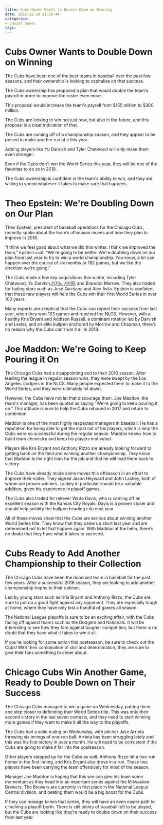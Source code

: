 ```yaml
---
title: Cubs Owner Wants to Double Down on Winning
date: 2022-12-20 21:16:44
categories:
- Casino Games
tags:
---
```



#  Cubs Owner Wants to Double Down on Winning

The Cubs have been one of the best teams in baseball over the past few seasons, and their ownership is looking to capitalize on that success.

The Cubs ownership has proposed a plan that would double the team's payroll in order to improve the roster even more.

This proposal would increase the team's payroll from $155 million to $300 million.

The Cubs are looking to win not just now, but also in the future, and this proposal is a clear indication of that.

The Cubs are coming off of a championship season, and they appear to be poised to make another run at it this year.

Adding players like Yu Darvish and Tyler Chatwood will only make them even stronger.

Even if the Cubs don't win the World Series this year, they will be one of the favorites to do so in 2019.

The Cubs ownership is confident in the team's ability to win, and they are willing to spend whatever it takes to make sure that happens.

#  Theo Epstein: We're Doubling Down on Our Plan

Theo Epstein, president of baseball operations for the Chicago Cubs, recently spoke about the team’s offseason moves and how they plan to improve in 2018.

“I think we feel good about what we did this winter. I think we improved the team,” Epstein said. “We're going to be better. We're doubling down on our plan from last year to try to win a world championship. You know, a lot can happen over the course of six months or 162 games, but we like the direction we're going."

The Cubs made a few key acquisitions this winter, including Tyler Chatwood, Yu Darvish,[카지노 사이트](https://choegocasino.com/) and Brandon Morrow. They also traded for fading stars such as José Quintana and Alex Avila. Epstein is confident that these new players will help the Cubs win their first World Series in over 100 years.

Many experts are skeptical that the Cubs can repeat their success from last year, when they won 103 games and reached the NLCS. However, with a healthy Kris Bryant and Addison Russell, a dominant rotation led by Darvish and Lester, and an elite bullpen anchored by Morrow and Chapman, there’s no reason why the Cubs can’t win it all in 2018.

#  Joe Maddon: We're Going to Keep Pouring it On

The Chicago Cubs had a disappointing end to their 2016 season. After leading the league in regular season wins, they were swept by the Los Angeles Dodgers in the NLCS. Many people expected them to make it to the World Series, and they were ultimately let down.

However, the Cubs have not let that discourage them. Joe Maddon, the team's manager, has been quoted as saying "We're going to keep pouring it on." This attitude is sure to help the Cubs rebound in 2017 and return to contention.

Maddon is one of the most highly respected managers in baseball. He has a reputation for being able to get the most out of his players, which is why the Cubs were so successful during the regular season. Maddon knows how to build team chemistry and keep his players motivated.

Players like Kris Bryant and Anthony Rizzo are already looking forward to getting back on the field and winning another championship. They know that Maddon is the right man for the job and that he will lead them back to victory.

The Cubs have already made some moves this offseason in an effort to improve their roster. They signed Jason Heyward and John Lackey, both of whom are proven winners. Lackey in particular should be a valuable addition, given his experience in playoff games.

The Cubs also traded for reliever Wade Davis, who is coming off an excellent season with the Kansas City Royals. Davis is a proven closer and should help solidify the bullpen heading into next year.

All of these moves show that the Cubs are serious about winning another World Series title. They know that they came up short last year and are determined not to let that happen again. With Maddon at the helm, there's no doubt that they have what it takes to succeed.

#  Cubs Ready to Add Another Championship to their Collection

The Chicago Cubs have been the dominant team in baseball for the past few years. After a successful 2016 season, they are looking to add another championship trophy to their cabinet.

Led by young stars such as Kris Bryant and Anthony Rizzo, the Cubs are sure to put up a good fight against any opponent. They are especially tough at home, where they have only lost a handful of games all season.

The National League playoffs is sure to be an exciting affair, with the Cubs facing off against teams such as the Dodgers and Nationals. It will be interesting to see how they fare against tougher competition, but there is no doubt that they have what it takes to win it all.

 If you’re looking for some action this postseason, be sure to check out the Cubs! With their combination of skill and determination, they are sure to give their fans something to cheer about.

#  Chicago Cubs Win Another Game, Ready to Double Down on Their Success

The Chicago Cubs managed to win a game on Wednesday, putting them one step closer to defending their World Series title. This was only their second victory in the last seven contests, and they need to start winning more games if they want to make it all the way to the playoffs.

The Cubs had a solid outing on Wednesday, with pitcher Jake Arrieta throwing six innings of one-run ball. Arrieta has been struggling lately and this was his first victory in over a month. He will need to be consistent if the Cubs are going to make it far into the postseason.

Other players stepped up for the Cubs as well. Anthony Rizzo hit a two-run homer in the first inning, and Kris Bryant also drove in a run. These two players have been carrying the team offensively for most of the season.

Manager Joe Maddon is hoping that this win can give his team some momentum as they head into an important series against the Milwaukee Brewers. The Brewers are currently in first place in the National League Central division, and beating them would be a big boost for the Cubs.

If they can manage to win that series, they will have an even easier path to clinching a playoff berth. There is still plenty of baseball left to be played, but the Cubs are looking like they’re ready to double down on their success from last year.